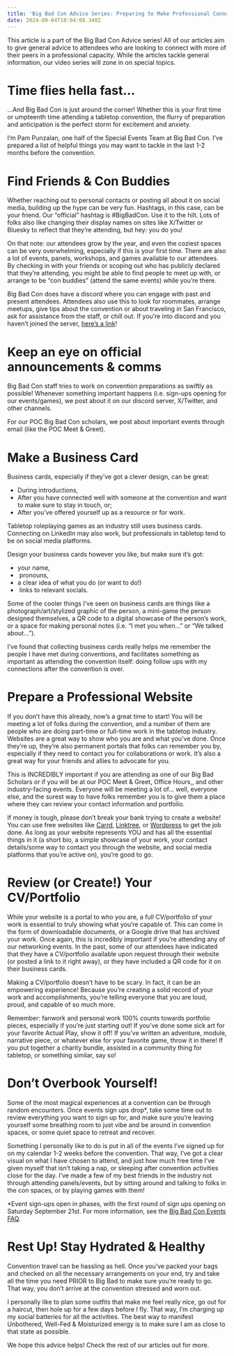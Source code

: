 ```yaml
---
title: 'Big Bad Con Advice Series: Preparing to Make Professional Connections'
date: 2024-09-04T18:04:08.340Z
---
```


This article is a part of the Big Bad Con Advice series! All of our articles aim to give general advice to  attendees who are looking to connect with more of their peers in a professional capacity. While the articles tackle general information, our video series will zone in on special topics.

# Time flies hella fast…

…And Big Bad Con is just around the corner! Whether this is your first time or umpteenth time attending a tabletop convention, the flurry of preparation and anticipation is the perfect storm for excitement and anxiety.

I’m Pam Punzalan, one half of the Special Events Team at Big Bad Con. I’ve prepared a list of helpful things you may want to tackle in the last 1-2 months before the convention.


# Find Friends & Con Buddies

Whether reaching out to personal contacts or posting all about it on social media, building up the hype can be very fun. Hashtags, in this case, can be your friend. Our “official” hashtag is #BigBadCon. Use it to the hilt. Lots of folks also like changing their display names on sites like X/Twitter or Bluesky to reflect that they’re attending, but hey: you do you!

On that note: our attendees grow by the year, and even the coziest spaces can be very overwhelming, especially if this is your first time. There are also a lot of events, panels, workshops, and games available to our attendees. By checking in with your friends or scoping out who has publicly declared that they’re attending, you might be able to find people to meet up with, or arrange to be “con buddies” (attend the same events) while you’re there.

Big Bad Con does have a discord where you can engage with past and present attendees. Attendees also use this to look for roommates, arrange meetups, give tips about the convention or about traveling in San Francisco, ask for assistance from the staff, or chill out. If you’re into discord and you haven’t joined the server, [here’s a link](https://discord.gg/eWHWQSUk5B)!

# Keep an eye on official announcements & comms

Big Bad Con staff tries to work on convention preparations as swiftly as possible! Whenever something important happens (i.e. sign-ups opening for our events/games), we post about it on our discord server, X/Twitter, and other channels.

For our POC Big Bad Con scholars, we post about important events through email (like the POC Meet & Greet). 

# Make a Business Card

Business cards, especially if they’ve got a clever design, can be great:

* During introductions, 
* After you have connected well with someone at the convention and want to make sure to stay in touch, or; 
* After you’ve offered yourself up as a resource or for work. 

Tabletop roleplaying games as an industry still uses business cards. Connecting on LinkedIn may also work, but professionals in tabletop tend to be on social media platforms.

Design your business cards however you like, but make sure it’s got: 

* your name,
*  pronouns, 
* a clear idea of what you do (or want to do!) 
*  links to relevant socials. 

Some of the cooler things I’ve seen on business cards are things like a photograph/art/stylized graphic of the person, a mini-game the person designed themselves, a QR code to a digital showcase of the person’s work, or a space for making personal notes (i.e. “I met you when…” or “We talked about…”).

I’ve found that collecting business cards really helps me remember the people I have met during conventions, and facilitates something as important as attending the convention itself: doing follow ups with my connections after the convention is over.

# Prepare a Professional Website

If you don’t have this already, now’s a great time to start! You will be meeting a lot of folks during the convention, and a number of them are people who are doing part-time or full-time work in the tabletop industry. Websites are a great way to show who you are and what you’ve done. Once they’re up, they’re also permanent portals that folks can remember you by, especially if they need to contact you for collaborations or work. It’s also a great way for your friends and allies to advocate for you.

This is INCREDIBLY important if you are attending as one of our Big Bad Scholars or if you will be at our POC Meet & Greet, Office Hours,, and other industry-facing events. Everyone will be meeting a lot of… well, everyone else, and the surest way to have folks remember you is to give them a place where they can review your contact information and portfolio.

If money is tough, please don’t break your bank trying to create a website! You can use free websites like [Carrd](https://carrd.co/), [Linktree](https://linktr.ee/), or [Wordpress](https://wordpress.com/) to get the job done. As long as your website represents YOU and has all the essential things in it (a short bio, a simple showcase of your work, your contact details/some way to contact you through the website, and social media platforms that you’re active on), you’re good to go.

# Review (or Create!) Your CV/Portfolio

While your website is a portal to who you are, a full CV/portfolio of your work is essential to truly showing what you’re capable of. This can come in the form of downloadable documents, or a Google drive that has archived your work. Once again, this is incredibly important if you’re attending any of our networking events. In the past, some of our attendees have indicated that they have a CV/portfolio available upon request through their website (or posted a link to it right away), or they have included a QR code for it on their business cards.

Making a CV/portfolio doesn’t have to be scary. In fact, it can be an empowering experience! Because you’re creating a solid record of your work and accomplishments, you’re telling everyone that you are loud, proud, and capable of so much more.

Remember: fanwork and personal work 100% counts towards portfolio pieces, especially if you’re just starting out! If you’ve done some sick art for your favorite Actual Play, show it off! If you’ve written an adventure, module, narrative piece, or whatever else for your favorite game, throw it in there! If you put together a charity bundle, assisted in a community thing for tabletop, or something similar, say so!

# Don’t Overbook Yourself!

Some of the most magical experiences at a convention can be through random encounters. Once events sign ups drop\*, take some time out to review everything you want to sign up for, and make sure you’re leaving yourself some breathing room to just vibe and be around in convention spaces, or some quiet space to retreat and recover.

Something I personally like to do is put in all of the events I’ve signed up for on my calendar 1-2 weeks before the convention. That way, I’ve got a clear visual on what I have chosen to attend, and just how much free time I’ve given myself that isn’t taking a nap, or sleeping after convention activities close for the day. I’ve made a few of my best friends in the industry not through attending panels/events, but by sitting around and talking to folks in the con spaces, or by playing games with them!

\*Event sign-ups open in phases, with the first round of sign ups opening on Saturday September 21st. For more information, see the [Big Bad Con Events FAQ](https://www.bigbadcon.com/scheduled-events-faq/).

# Rest Up! Stay Hydrated & Healthy

Convention travel can be hassling as hell. Once you’ve packed your bags and checked on all the necessary arrangements on your end, try and take all the time you need PRIOR to Big Bad to make sure you’re ready to go. That way, you don’t arrive at the convention stressed and worn out.

I personally like to plan some outfits that make me feel really nice, go out for a haircut, then hole up for a few days before I fly. That way, I’m charging up my social batteries for all the activities. The best way to manifest Unbothered, Well-Fed & Moisturized energy is to make sure I am as close to that state as possible.

We hope this advice helps! Check the rest of our articles out for more.

